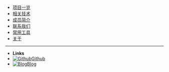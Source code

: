 
- [项目一览](project.md)
- [相关技术](technology.md)
- [成员简介](member.md)
- [联系我们](contact.md)
- [常用工具](tools.md)
- [关于](about.md)

---
- **Links**
- [![Github](https://icongram.jgog.in/simple/github.svg?color=808080&size=16)Github](https://github.com/haut-gis-org)
- [![Blog](https://icongr.am/simple/hexo.svg?color=808080&size=16)Blog](https://frytea.com)
